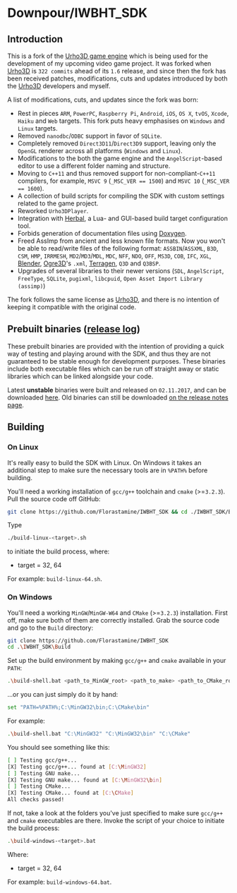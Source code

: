 # Downpour/IWBHT_SDK 

## Introduction 

This is a fork of the [Urho3D game engine](https://github.com/urho3d/Urho3D) which is being used for the development of my upcoming video game project. It was forked when [Urho3D](https://github.com/urho3d/Urho3D) is `322 commits` ahead of its `1.6` release, and since then the fork has been received patches, modifications, cuts and updates introduced by both the [Urho3D](https://github.com/urho3d/Urho3D) developers and myself. 

A list of modifications, cuts, and updates since the fork was born: 
* Rest in pieces `ARM`, `PowerPC`, `Raspberry Pi`, `Android`, `iOS`, `OS X`, `tvOS`, `Xcode`, `Haiku` and `Web` targets. This fork puts heavy emphasises on `Windows` and `Linux` targets. 
* Removed `nanodbc`/`ODBC` support in favor of `SQLite`. 
* Completely removed `Direct3D11`/`Direct3D9` support, leaving only the `OpenGL` renderer across all platforms (`Windows` and `Linux`). 
* Modifications to the both the game engine and the `AngelScript`-based editor to use a different folder naming and structure. 
* Moving to `C++11` and thus removed support for non-compliant-`C++11` compilers, for example, `MSVC 9` (`_MSC_VER == 1500`) and `MSVC 10` (`_MSC_VER == 1600`). 
* A collection of build scripts for compiling the SDK with custom settings related to the game project. 
* Reworked `Urho3DPlayer`. 
* Integration with [Herbal](https://github.com/Florastamine/Herbal), a Lua- and GUI-based build target configuration tool.  
* Forbids generation of documentation files using [Doxygen](http://www.stack.nl/~dimitri/doxygen/).  
* Freed AssImp from ancient and less known file formats. Now you won't be able to read/write files of the following format: `ASSBIN`/`ASSXML`, `B3D`, `CSM`, `HMP`, `IRRMESH`, `MD2`/`MD3`/`MDL`, `MDC`, `NFF`, `NDO`, `OFF`, `MS3D`, `COB`, `IFC`, `XGL`, [Blender](https://www.blender.org), [Ogre3D](http://www.ogre3d.org)'s `.xml`, [Terragen](http://planetside.co.uk), `Q3D` and `Q3BSP`. 
* Upgrades of several libraries to their newer versions (`SDL`, `AngelScript`, `FreeType`, `SQLite`, `pugixml`, `libcpuid`, `Open Asset Import Library (assimp)`)

The fork follows the same license as [Urho3D](https://github.com/urho3d/Urho3D), and there is no intention of keeping it compatible with the original code. 

## Prebuilt binaries ([release log](https://github.com/Florastamine/IWBHT_SDK/blob/master/CHANGELOG.md))
These prebuilt binaries are provided with the intention of providing a quick way of testing and playing around with the SDK, and thus they are not guaranteed to be stable enough for development purposes. These binaries include both executable files which can be run off straight away or static libraries which can be linked alongside your code. 

Latest **unstable** binaries were built and released on `02.11.2017`, and can be downloaded [here](https://drive.google.com/open?id=0Bx0q4f1kFRaiOWFaUnAtcTZLYms). Old binaries can still be downloaded [on the release notes page](https://github.com/Florastamine/IWBHT_SDK/blob/master/CHANGELOG.md). 

## Building 

### On Linux 
It's really easy to build the SDK with Linux. On Windows it takes an additional step to make sure the necessary tools are in `%PATH%` before building. 

You'll need a working installation of `gcc/g++` toolchain and `cmake` (>=`3.2.3`). Pull the source code off GitHub: 
```bash 
git clone https://github.com/Florastamine/IWBHT_SDK && cd ./IWBHT_SDK/Build  
``` 

Type 
```bash 
./build-linux-<target>.sh 
``` 
to initiate the build process, where: 
* target = 32, 64

For example: `build-linux-64.sh`. 

### On Windows 
You'll need a working `MinGW`/`MinGW-W64` and `CMake` (>=`3.2.3`) installation. First off, make sure both of them are correctly installed. Grab the source code and go to the `Build` directory:
```bash 
git clone https://github.com/Florastamine/IWBHT_SDK
cd .\IWBHT_SDK\Build 
```

Set up the build environment by making `gcc/g++` and `cmake` available in your `PATH`: 
```bash 
.\build-shell.bat <path_to_MinGW_root> <path_to_make> <path_to_CMake_root>
``` 

...or you can just simply do it by hand: 
```bash 
set "PATH=%PATH%;C:\MinGW32\bin;C:\CMake\bin"
```

For example:
```bash 
.\build-shell.bat "C:\MinGW32" "C:\MinGW32\bin" "C:\CMake" 
``` 

You should see something like this: 
```bash 
[ ] Testing gcc/g++...
[X] Testing gcc/g++... found at [C:\MinGW32]
[ ] Testing GNU make... 
[X] Testing GNU make... found at [C:\MinGW32\bin]
[ ] Testing CMake...
[X] Testing CMake... found at [C:\CMake]
All checks passed! 
```

If not, take a look at the folders you've just specified to make sure `gcc/g++` and `cmake` executables are there. 
Invoke the script of your choice to initiate the build process: 

```bash 
.\build-windows-<target>.bat
```

Where: 
* target = 32, 64

For example: `build-windows-64.bat`.
